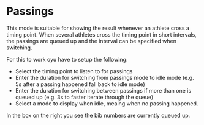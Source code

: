 # Passings

This mode is suitable for showing the result whenever an athlete cross a timing point. When several athletes cross the timing point in short intervals, the passings are queued up and the interval can be specified when switching.

For this to work oyu have to setup the following:

* Select the timing point to listen to for passings
* Enter the duration for switching from passings mode to idle mode (e.g. 5s after a passing happened fall back to idle mode)
* Enter the duration for switching between passings if more than one is queued up (e.g. 3s to faster iterate through the queue)
* Select a mode to display when idle, meaing when no passing happened.

In the box on the right you see the bib numbers are currently queued up.

<figure><img src="https://dbnetsoft.github.io/RaceResultExchangeDocumentation/displayboards/modes/passings/passings.png" alt=""><figcaption></figcaption></figure>
